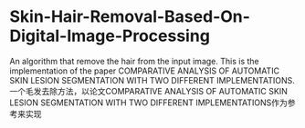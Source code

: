 # Skin-Hair-Removal-Based-On-Digital-Image-Processing
An algorithm that remove the hair from the input image. This is the implementation of the paper COMPARATIVE ANALYSIS OF AUTOMATIC SKIN LESION SEGMENTATION WITH TWO DIFFERENT IMPLEMENTATIONS. 一个毛发去除方法，以论文COMPARATIVE ANALYSIS OF AUTOMATIC SKIN LESION SEGMENTATION WITH TWO DIFFERENT IMPLEMENTATIONS作为参考来实现

